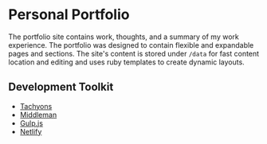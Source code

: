 # Personal Portfolio
The portfolio site contains work, thoughts, and a summary of my work experience. The portfolio was designed to contain flexible and expandable pages and sections. The site's content is stored under `/data` for fast content location and editing and uses ruby templates to create dynamic layouts.

## Development Toolkit
- [Tachyons](http://tachyons.io/)
- [Middleman](https://middlemanapp.com/)
- [Gulp.js](http://gulpjs.com/)
- [Netlify](https://www.netlify.com/)
